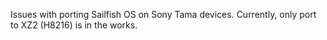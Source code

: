 Issues with porting Sailfish OS on Sony Tama devices. Currently, only port to XZ2 (H8216)
is in the works.
